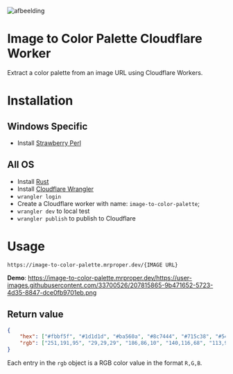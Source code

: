 ![afbeelding](https://user-images.githubusercontent.com/33700526/207815865-9b471652-5723-4d35-8847-dce0fb9701eb.png)

# Image to Color Palette Cloudflare Worker

Extract a color palette from an image URL using Cloudflare Workers.

# Installation

## Windows Specific
- Install [Strawberry Perl](https://strawberryperl.com/)

## All OS
- Install [Rust](https://www.rust-lang.org/tools/install)
- Install [Cloudflare Wrangler](https://developers.cloudflare.com/workers/cli-wrangler/install-update)
- `wrangler login`
- Create a Cloudflare worker with name: `image-to-color-palette`;
- `wrangler dev` to local test
- `wrangler publish` to publish to Cloudflare

# Usage

`https://image-to-color-palette.mrproper.dev/{IMAGE URL}`

**Demo**: https://image-to-color-palette.mrproper.dev/https://user-images.githubusercontent.com/33700526/207815865-9b471652-5723-4d35-8847-dce0fb9701eb.png

## Return value
    
```json
{
    "hex": ["#fbbf5f", "#1d1d1d", "#ba560a", "#8c7444", "#715c38", "#54442c", "#544434", "#463a24", "#342c24"],
    "rgb": ["251,191,95", "29,29,29", "186,86,10", "140,116,68", "113,92,56", "84,68,44", "84,68,52", "70,58,36", "52,44,36"]
}
```
Each entry in the `rgb` object is a RGB color value in the format `R,G,B`.
